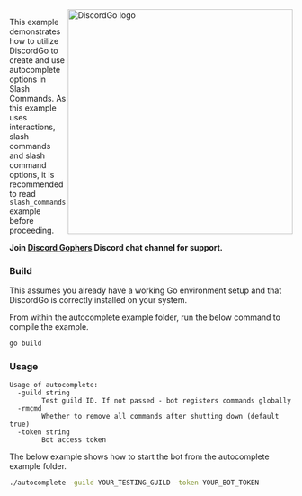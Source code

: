 <img align="right" alt="DiscordGo logo" src="/docs/img/discordgo.svg" width="400">

This example demonstrates how to utilize DiscordGo to create and use
autocomplete options in Slash Commands. As this example uses interactions,
slash commands and slash command options, it is recommended to read
`slash_commands` example before proceeding.

**Join [Discord Gophers](https://discord.gg/0f1SbxBZjYoCtNPP)
Discord chat channel for support.**

### Build

This assumes you already have a working Go environment setup and that
DiscordGo is correctly installed on your system.

From within the autocomplete example folder, run the below command to compile the
example.

```sh
go build
```

### Usage

```
Usage of autocomplete:
  -guild string
    	Test guild ID. If not passed - bot registers commands globally
  -rmcmd
    	Whether to remove all commands after shutting down (default true)
  -token string
    	Bot access token
```

The below example shows how to start the bot from the autocomplete example folder.

```sh
./autocomplete -guild YOUR_TESTING_GUILD -token YOUR_BOT_TOKEN
```
